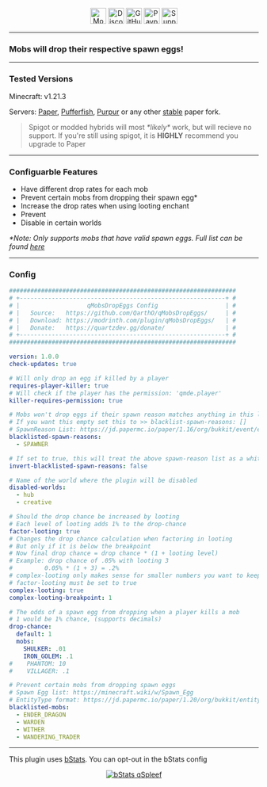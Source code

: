 <p align="center">
<a  href="https://modrinth.com/plugin/qMobsDropEggs" target="_blank">
<img alt="Modrinth Download Link" src="https://img.shields.io/badge/Download-00AF5C?logo=modrinth&logoColor=white&style=for-the-badge" height="32"></a>
 <a href="https://www.quartzdev.gg/discord/" target="_blank">
<img alt="Discord Invite" src="https://img.shields.io/badge/Discord-5865F2?logo=discord&logoColor=white&style=for-the-badge" height="32"></a>
 <a href="https://github.com/QarthO/qMobsDropEggs" target="_blank">
<img alt="GitHub Source Code" src="https://img.shields.io/badge/Source-181717?logo=github&logoColor=white&style=for-the-badge" height="32"></a>
 <a href="https://www.quartzdev.gg/donate/" target="_blank">
<img alt="Paypal Donation Link" src="https://img.shields.io/badge/Donate-00457C?logo=paypal&logoColor=white&style=for-the-badge" height="32"></a>
 <a href="https://modrinth.com/plugin/qMobsDropEggs/versions" target="_blank">
<img alt="Supported Versions: 1.20.2" src="https://img.shields.io/badge/1.20.2-blue?style=for-the-badge&label=Minecraft Versions" height="32"></a>
</p>

---

### Mobs will drop their respective spawn eggs!

---

<h3> Tested Versions </h3>
<p>Minecraft: v1.21.3</p>
<p>Servers: <a href="https://papermc.io" target="_blank">Paper</a>, <a href="https://pufferfish.host/downloads" target="_blank">Pufferfish</a>, <a href="https://purpurmc.org" target="_blank">Purpur</a> or any other <u>stable</u> paper fork. </p>
<blockquote>Spigot or modded hybrids will most <i>*likely*</i> work, but will recieve no support. If you're still using spigot, it is <b>HIGHLY</b> recommend you upgrade to Paper</blockquote>

---

<h3>Configuarble Features</h3>

- Have different drop rates for each mob
- Prevent certain mobs from dropping their spawn egg*
- Increase the drop rates when using looting enchant
- Prevent 
- Disable in certain worlds

<i>*Note: Only supports mobs that have valid spawn eggs. Full list can be found <a href="https://minecraft.wiki/w/Spawn_Egg" target="_blank">here</a></i>

---

### Config

```yaml
################################################################
# +----------------------------------------------------------+ #
# |                   qMobsDropEggs Config                   | #
# |   Source:   https://github.com/QarthO/qMobsDropEggs/     | #
# |   Download: https://modrinth.com/plugin/qMobsDropEggs/   | #
# |   Donate:   https://quartzdev.gg/donate/                 | #
# +----------------------------------------------------------+ #
################################################################

version: 1.0.0
check-updates: true

# Will only drop an egg if killed by a player
requires-player-killer: true
# Will check if the player has the permission: 'qmde.player'
killer-requires-permission: true

# Mobs won't drop eggs if their spawn reason matches anything in this list
# If you want this empty set this to >> blacklist-spawn-reasons: []
# SpawnReason List: https://jd.papermc.io/paper/1.16/org/bukkit/event/entity/CreatureSpawnEvent.SpawnReason.html
blacklisted-spawn-reasons:
  - SPAWNER

# If set to true, this will treat the above spawn-reason list as a whitelist
invert-blacklisted-spawn-reasons: false

# Name of the world where the plugin will be disabled
disabled-worlds:
  - hub
  - creative

# Should the drop chance be increased by looting
# Each level of looting adds 1% to the drop-chance
factor-looting: true
# Changes the drop chance calculation when factoring in looting
# But only if it is below the breakpoint
# Now final drop chance = drop chance * (1 + looting level)
# Example: drop chance of .05% with looting 3
#         0.05% * (1 + 3) = .2%
# complex-looting only makes sense for smaller numbers you want to keep small
# factor-looting must be set to true
complex-looting: true
complex-looting-breakpoint: 1

# The odds of a spawn egg from dropping when a player kills a mob
# 1 would be 1% chance, (supports decimals)
drop-chance:
  default: 1
  mobs:
    SHULKER: .01
    IRON_GOLEM: .1
#    PHANTOM: 10
#    VILLAGER: .1

# Prevent certain mobs from dropping spawn eggs
# Spawn Egg list: https://minecraft.wiki/w/Spawn_Egg
# EntityType format: https://jd.papermc.io/paper/1.20/org/bukkit/entity/EntityType.html
blacklisted-mobs:
  - ENDER_DRAGON
  - WARDEN
  - WITHER
  - WANDERING_TRADER
```

---

This plugin uses <a href="https://bstats.org/" target="_blank">bStats</a>. You can opt-out in the bStats config
<p align="center">
<a href="https://bstats.org/plugin/bukkit/qMobsDropEggs/" target="_blank"><img alt="bStats qSpleef" src="https://bstats.org/signatures/bukkit/qMobsDropEggs.svg"></a></p>
